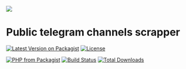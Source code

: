 [<img src="https://github-ads.s3.eu-central-1.amazonaws.com/support-ukraine.svg?t=1" />](https://supportukrainenow.org)

# Public telegram channels scrapper

[![Latest Version on Packagist](https://img.shields.io/packagist/v/ymsoft/telegram-channel-scrapper.svg?style=for-the-badge)](https://packagist.org/packages/ymsoft/telegram-channel-scrapper)
[![License](https://img.shields.io/github/license/spatie/enum?style=for-the-badge)](https://github.com/spatie/enum/blob/master/LICENSE.md)

[![PHP from Packagist](https://img.shields.io/packagist/php-v/spatie/enum?style=flat-square)](https://packagist.org/packages/ymsoft/telegram-channel-scrapper)
[![Build Status](https://img.shields.io/github/workflow/status/spatie/enum/run-tests?label=tests&style=flat-square)](https://github.com/spatie/enum/actions?query=workflow%3Arun-tests)
[![Total Downloads](https://img.shields.io/packagist/dt/spatie/enum.svg?style=flat-square)](https://packagist.org/packages/ymsoft/telegram-channel-scrapper)